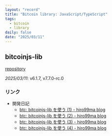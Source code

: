 ```yaml
---
layout: "record"
title: "Bitcoin library: JavaScript/TypeScript"
tags:
  - bitcoin
  - library
daily: false
date: "2025/03/11"
---
```


## bitcoinjs-lib

[repository](https://github.com/bitcoinjs/bitcoinjs-lib)

_2025/03/11_: v6.1.7, v7.7.0-rc.0

### リンク

* 開発日記
  * [btc: bitcoinjs-lib を使う (1) - hiro99ma blog](https://blog.hirokuma.work/2025/01/20250122-btc.html)
  * [btc: bitcoinjs-lib を使う (2) - hiro99ma blog](https://blog.hirokuma.work/2025/01/20250123-btc.html)
  * [btc: bitcoinjs-lib を使う (3) - hiro99ma blog](https://blog.hirokuma.work/2025/01/20250124-btc.html)
  * [btc: bitcoinjs-lib を使う (4) - hiro99ma blog](https://blog.hirokuma.work/2025/01/20250125-btc.html)
